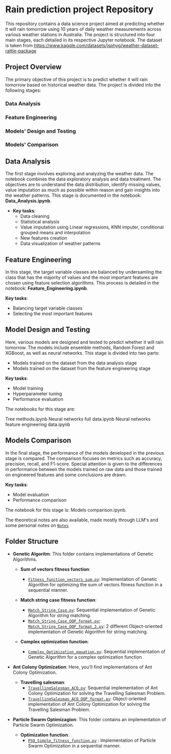 
# Rain prediction project Repository
This repository contains a data science project aimed at predicting whether it will rain tomorrow using 10 years of daily weather measurements across various weather stations in Australia. The project is structured into four main stages, each detailed in its respective Jupyter notebook.
The dataset is taken from https://www.kaggle.com/datasets/jsphyg/weather-dataset-rattle-package 

## Project Overview
The primary objective of this project is to predict whether it will rain tomorrow based on historical weather data. The project is divided into the following stages:

### Data Analysis
### Feature Engineering
### Models' Design and Testing
### Models' Comparison

## Data Analysis
The first stage involves exploring and analyzing the weather data. The notebook combines the data exploratory analysis and data treatment. The objectives are to understand the data distribution, identify missing values, value imputation as much as possible within reason and gain insights into the weather patterns. This stage is documented in the notebook: **Data_Analysis.ipynb**.

- **Key tasks**: 
   - Data cleaning
   - Statistical analysis
   - Value imputation using Linear regressions, KNN imputer, conditional grouped means and interpolation
   - New features creation
   - Data visualization of weather patterns
     
## Feature Engineering
In this stage, the target variable classes are balanced by undersamling the class that has the majority of values and the most important features are chosen using feature selection algorithms. This process is detailed in the notebook: **Feature_Engineering.ipynb**.

**Key tasks**:
   - Balancing target variable classes
   - Selecting the most important features

## Model Design and Testing
Here, various models are designed and tested to predict whether it will rain tomorrow. The models include ensemble methods, Random Forest and XGBoost, as well as neural networks. This stage is divided into two parts:

 - Models trained on the dataset from the data analysis stage
 - Models trained on the dataset from the feature engineering stage

**Key tasks**:
  - Model training
  - Hyperparameter tuning
  - Performance evaluation

The notebooks for this stage are:

Tree methods.ipynb
Neural networks full data.ipynb
Neural networks feature engineering data.ipynb

## Models Comparison
In the final stage, the performance of the models developed in the previous stage is compared. The comparison focuses on metrics such as accuracy, precision, recall, and F1-score. Special attention is given to the differences in performance between the models trained on raw data and those trained on engineered features and some conclusions are drawn.

**Key tasks**:
  - Model evaluation
  - Performance comparison

The notebook for this stage is: Models comparison.ipynb.





The theoretical notes are also available, made mostly through LLM's and some personal notes on [`Notes`](https://github.com/antoniocreal/Evolutionary_algorithms/blob/main/Notes.odt)

## Folder Structure
- **Genetic Algoritm**: This folder contains implementations of Genetic Algorithms.

  - **Sum of vectors fitness function**:
    - [`Fitness_function_vectors_sum.py`](https://github.com/antoniocreal/Evolutionary_algorithms/blob/main/Genetic%20Algorithm/Fitness_function_vectors_sum.py): Implementation of Genetic Algorithm for optimizing the sum of vectors fitness function in a sequential manner.
  
  - **Match string case fitness function**:
      - [`Match_String_Case.py`](https://github.com/antoniocreal/Evolutionary_algorithms/blob/main/Genetic%20Algorithm/Match_String_Case.py): Sequential implementation of Genetic Algorithm for string matching.
      -  [`Match_String_Case_OOP_format.py`](https://github.com/antoniocreal/Evolutionary_algorithms/blob/main/Genetic%20Algorithm/Match_String_Case_OOP_format.py); [`Match_String_Case_OOP_format_2.py`](https://github.com/antoniocreal/Evolutionary_algorithms/blob/main/Genetic%20Algorithm/Match_String_Case_OOP_format_2.py): 2 different Object-oriented implementation of Genetic Algorithm for string matching.
        
  - **Complex optimization function**:
      - [`Complex_Optimization_equation.py`](https://github.com/antoniocreal/Evolutionary_algorithms/blob/main/Genetic%20Algorithm/Complex_Optimization_equation.py): Sequential implementation of Genetic Algorithm for a complex optimization function

- **Ant Colony Optimization**: Here, you'll find implementations of Ant Colony Optimization.

  - **Travelling salesman**:
    - [`TravellingSalesman_ACO.py`](https://github.com/antoniocreal/Evolutionary_algorithms/blob/main/Genetic%20Algorithm/TravellingSalesman_ACO.py): Sequential implementation of Ant Colony Optimization for solving the Travelling Salesman Problem.
    - [`TravellingSalesman_ACO_OOP_format.py`](https://github.com/antoniocreal/Evolutionary_algorithms/blob/main/Genetic%20Algorithm/TravellingSalesman_ACO_OOP_format.py): Object-oriented implementation of Ant Colony Optimization for solving the Travelling Salesman Problem.

- **Particle Swarm Optimizagion**: This folder contains an implementation of Particle Swarm Optimization.
  - **Optimization function**:
    - [`PSO_Simple_fitness_function.py`](https://github.com/antoniocreal/Evolutionary_algorithms/blob/main/Genetic%20Algorithm/PSO_Simple_fitness_function.py) : Implementation of Particle Swarm Optimization in a sequential manner.
